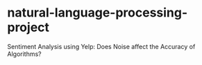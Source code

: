 # natural-language-processing-project

Sentiment Analysis using Yelp: Does Noise affect the Accuracy of Algorithms?
